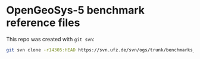 # OpenGeoSys-5 benchmark reference files

This repo was created with `git svn`:

```bash
git svn clone -r14305:HEAD https://svn.ufz.de/svn/ogs/trunk/benchmarks_ref
```
